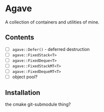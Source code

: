 
# Agave

A collection of containers and utilities of mine.

## Contents

- [ ] `agave::Defer()` - deferred destruction
- [ ] `agave::FixedStack<T>`
- [ ] `agave::FixedDeque<T>`
- [ ] `agave::FixedStackMT<T>`
- [ ] `agave::FixedDequeMT<T>`
- [ ] object pool?

## Installation

the cmake git-submodule thing?

